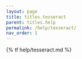 ```yaml
---
layout: page
title: titles.tesseract
parent: titles.help
permalink: /help/tesseract/
nav_order: 1
---
```


{% tf help/tesseract.md %}